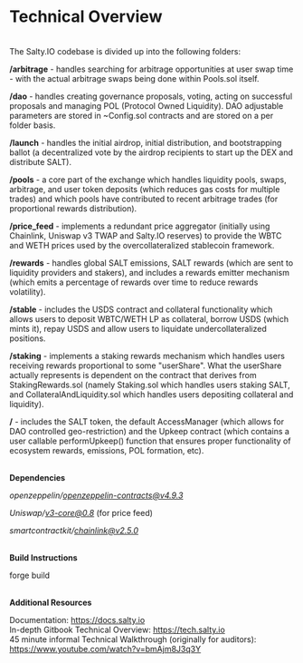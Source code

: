# Technical Overview
\
The Salty.IO codebase is divided up into the following folders:

**/arbitrage** - handles searching for arbitrage opportunities at user swap time -  with the actual arbitrage swaps being done within Pools.sol itself.

**/dao** - handles creating governance proposals, voting, acting on successful proposals and managing POL (Protocol Owned Liquidity). DAO adjustable parameters are stored in ~Config.sol contracts and are stored on a per folder basis.

**/launch** - handles the initial airdrop, initial distribution, and bootstrapping ballot (a decentralized vote by the airdrop recipients to start up the DEX and distribute SALT).

**/pools** - a core part of the exchange which handles liquidity pools, swaps, arbitrage, and user token deposits (which reduces gas costs for multiple trades) and which pools have contributed to recent arbitrage trades (for proportional rewards distribution).

**/price_feed** - implements a redundant price aggregator (initially using Chainlink, Uniswap v3 TWAP and Salty.IO reserves) to provide the WBTC and WETH prices used by the overcollateralized stablecoin framework.

**/rewards** - handles global SALT emissions, SALT rewards (which are sent to liquidity providers and stakers), and includes a rewards emitter mechanism (which emits a percentage of rewards over time to reduce rewards volatility).

**/stable** - includes the USDS contract and collateral functionality which allows users to deposit WBTC/WETH LP as collateral, borrow USDS (which mints it), repay USDS and allow users to liquidate undercollateralized positions.

**/staking** - implements a staking rewards mechanism which handles users receiving rewards proportional to some "userShare".  What the userShare actually represents is dependent on the contract that derives from StakingRewards.sol (namely Staking.sol which handles users staking SALT, and CollateralAndLiquidity.sol which handles users depositing collateral and liquidity).

**/** - includes the SALT token, the default AccessManager (which allows for DAO controlled geo-restriction) and the Upkeep contract (which contains a user callable performUpkeep() function that ensures proper functionality of ecosystem rewards, emissions, POL formation, etc).

\
**Dependencies**

*openzeppelin/openzeppelin-contracts@v4.9.3*

*Uniswap/v3-core@0.8* (for price feed)

*smartcontractkit/chainlink@v2.5.0*

\
**Build Instructions**

forge build

\
**Additional Resources**

Documentation: https://docs.salty.io \
In-depth Gitbook Technical Overview: https://tech.salty.io \
45 minute informal Technical Walkthrough (originally for auditors): https://www.youtube.com/watch?v=bmAjm8J3q3Y
